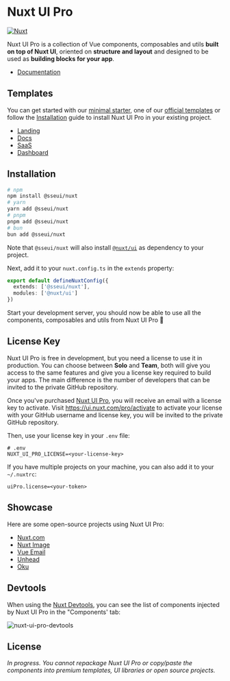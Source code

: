 <!-- [![nuxt-ui-pro.png](https://volta.s3.fr-par.scw.cloud/306965274_1682f2a7_dfc5_4c85_9807_6203cd568852_154cf5592c.png)](https://ui.nuxt.com/pro) -->

# Nuxt UI Pro

<!-- [![npm version][npm-version-src]][npm-version-href]
[![npm downloads][npm-downloads-src]][npm-downloads-href] -->
[![Nuxt][nuxt-src]][nuxt-href]

Nuxt UI Pro is a collection of Vue components, composables and utils **built on top of Nuxt UI**, oriented on **structure and layout** and designed to be used as **building blocks for your app**.

- [Documentation](https://ui.nuxt.com/pro/getting-started)
<!-- - [Pricing](https://ui.nuxt.com/pro/pricing) -->

## Templates

You can get started with our [minimal starter](https://github.com/nuxt-ui-pro/starter), one of our [official templates](https://ui.nuxt.com/pro/templates) or follow the [Installation](https://ui.nuxt.com/pro/getting-started/installation) guide to install Nuxt UI Pro in your existing project.

- [Landing](https://github.com/nuxt-ui-pro/landing)
- [Docs](https://github.com/nuxt-ui-pro/docs)
- [SaaS](https://github.com/nuxt-ui-pro/saas)
- [Dashboard](https://github.com/nuxt-ui-pro/dashboard)

## Installation

```bash
# npm
npm install @sseui/nuxt
# yarn
yarn add @sseui/nuxt
# pnpm
pnpm add @sseui/nuxt
# bun
bun add @sseui/nuxt
```

Note that `@sseui/nuxt` will also install [`@nuxt/ui`](https://ui.nuxt.com) as dependency to your project.

Next, add it to your `nuxt.config.ts` in the `extends` property:

```ts
export default defineNuxtConfig({
  extends: ['@sseui/nuxt'],
  modules: ['@nuxt/ui']
})
```

Start your development server, you should now be able to use all the components, composables and utils from Nuxt UI Pro 🚀

## License Key

Nuxt UI Pro is free in development, but you need a license to use it in production. You can choose between **Solo** and **Team**, both will give you access to the same features and give you a license key required to build your apps. The main difference is the number of developers that can be invited to the private GitHub repository.

Once you've purchased [Nuxt UI Pro](https://ui.nuxt.com/pro/pricing), you will receive an email with a license key to activate. Visit https://ui.nuxt.com/pro/activate to activate your license with your GitHub username and license key, you will be invited to the private GitHub repository.

Then, use your license key in your `.env` file:

```
# .env
NUXT_UI_PRO_LICENSE=<your-license-key>
```

If you have multiple projects on your machine, you can also add it to your `~/.nuxtrc`:

```
uiPro.license=<your-token>
```

## Showcase

Here are some open-source projects using Nuxt UI Pro:

- [Nuxt.com](https://github.com/nuxt/nuxt.com)
- [Nuxt Image](https://github.com/nuxt/image/tree/main/docs)
- [Vue Email](https://github.com/vue-email/docs)
- [Unhead](https://github.com/unjs/unhead/tree/main/docs)
- [Oku](https://github.com/oku-ui/docs)

## Devtools

When using the [Nuxt Devtools](https://devtools.nuxt.com), you can see the list of components injected by Nuxt UI Pro in the "Components' tab:

![nuxt-ui-pro-devtools](https://github.com/nuxt/ui-pro/assets/904724/4ec2862e-91a0-4ae1-9458-264983d39b6e)

<!-- Badges -->
<!-- [npm-version-src]: https://img.shields.io/npm/v/@sseui/nuxt/latest.svg?style=flat&colorA=020420&colorB=00DC82 -->
<!-- [npm-version-href]: https://npmjs.com/package/@sseui/nuxt -->

<!-- [npm-downloads-src]: https://img.shields.io/npm/dm/@sseui/nuxt.svg?style=flat&colorA=020420&colorB=00DC82 -->
<!-- [npm-downloads-href]: https://npmjs.com/package/@sseui/nuxt -->

[nuxt-src]: https://img.shields.io/badge/Nuxt-020420?logo=nuxt.js
[nuxt-href]: https://nuxt.com

## License

*In progress. You cannot repackage Nuxt UI Pro or copy/paste the components into premium templates, UI libraries or open source projects.*
